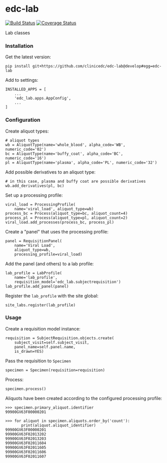 # edc-lab
[![Build Status](https://travis-ci.org/clinicedc/edc-lab.svg?branch=develop)](https://travis-ci.org/clinicedc/edc-lab) [![Coverage Status](https://coveralls.io/repos/github/clinicedc/edc-lab/badge.svg?branch=develop)](https://coveralls.io/github/clinicedc/edc-lab?branch=develop)

Lab classes


### Installation


Get the latest version:

    pip install git+https://github.com/clinicedc/edc-lab@develop#egg=edc-lab

Add to settings:

    INSTALLED_APPS = [
        ...
        'edc_lab.apps.AppConfig',
        ...
    ]

### Configuration

Create aliquot types:
    
    # aliquot types
    wb = AliquotType(name='whole_blood', alpha_code='WB', numeric_code='02')
    bc = AliquotType(name='buffy_coat', alpha_code='BC', numeric_code='16')
    pl = AliquotType(name='plasma', alpha_code='PL', numeric_code='32')
    
Add possible derivatives to an aliquot type:

    # in this case, plasma and buffy coat are possible derivatives
    wb.add_derivatives(pl, bc)
    
Set up a processing profile:

    viral_load = ProcessingProfile(
        name='viral_load', aliquot_type=wb)
    process_bc = Process(aliquot_type=bc, aliquot_count=4)
    process_pl = Process(aliquot_type=pl, aliquot_count=2)
    viral_load.add_processes(process_bc, process_pl)
    
Create a "panel" that uses the processing profile:

    panel = RequisitionPanel(
        name='Viral Load',
        aliquot_type=wb,
        processing_profile=viral_load)
    
Add the panel (and others) to a lab profile:

    lab_profile = LabProfile(
        name='lab_profile',
        requisition_model='edc_lab.subjectrequisition')
    lab_profile.add_panel(panel)
    
Register the `lab_profile` with the site global:

    site_labs.register(lab_profile)

### Usage

Create a requisition model instance:

    requisition = SubjectRequisition.objects.create(
        subject_visit=self.subject_visit,
        panel_name=self.panel.name,
        is_drawn=YES)

Pass the requisition to `Specimen`

    specimen = Specimen(requisition=requisition)

Process:
    
    specimen.process()
    
Aliquots have been created according to the configured processing profile:

    >>> specimen.primary_aliquot.identifier
    99900GV63F00000201
 
    >>> for aliquot in specimen.aliquots.order_by('count'):
           print(aliquot.aliquot_identifier)
    99900GV63F00000201
    99900GV63F02013202
    99900GV63F02013203
    99900GV63F02011604
    99900GV63F02011605
    99900GV63F02011606
    99900GV63F02011607
 
    
    
